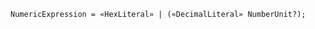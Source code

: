 <!-- This file is generated automatically by infrastructure scripts. Please don't edit by hand. -->

```{ .ebnf .slang-ebnf #NumericExpression }
NumericExpression = «HexLiteral» | («DecimalLiteral» NumberUnit?);
```
